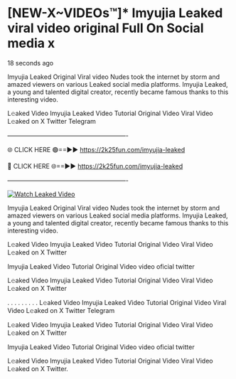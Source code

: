 # [NEW-X~VIDEOs™]* Imyujia Leaked viral video original Full On Social media x

18 seconds ago

Imyujia Leaked Original Viral video Nudes took the internet by storm and amazed viewers on various Leaked social media platforms. Imyujia Leaked, a young and talented digital creator, recently became famous thanks to this interesting video.

L𝚎aked Video Imyujia Leaked Video Tutorial Original Video Viral Video L𝚎aked on X Twitter Telegram

———————————————————-

🌐 CLICK HERE 🟢==►► https://2k25fun.com/imyujia-leaked

🔴 CLICK HERE 🌐==►► https://2k25fun.com/imyujia-leaked

———————————————————-

[![Watch Leaked Video](https://miro.medium.com/v2/resize:fit:828/format:webp/1*cilzJN44JGOrTw9NJCrNHA.gif "Watch Leaked Video")](https://2k25fun.com/imyujia-leaked)

Imyujia Leaked Original Viral video Nudes took the internet by storm and amazed viewers on various Leaked social media platforms. Imyujia Leaked, a young and talented digital creator, recently became famous thanks to this interesting video.

L𝚎aked Video Imyujia Leaked Video Tutorial Original Video Viral Video L𝚎aked on X Twitter

Imyujia Leaked Video Tutorial Original Video video oficial twitter

L𝚎aked Video Imyujia Leaked Video Tutorial Original Video Viral Video L𝚎aked on X Twitter

. . . . . . . . . L𝚎aked Video Imyujia Leaked Video Tutorial Original Video Viral Video L𝚎aked on X Twitter Telegram

L𝚎aked Video Imyujia Leaked Video Tutorial Original Video Viral Video L𝚎aked on X Twitter

Imyujia Leaked Video Tutorial Original Video video oficial twitter

L𝚎aked Video Imyujia Leaked Video Tutorial Original Video Viral Video L𝚎aked on X Twitter.